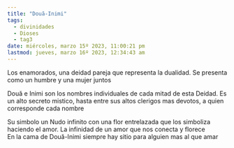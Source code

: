 ```yaml
---
title: "Două-Inimi"
tags:
  - divinidades
  - Dioses
  - tag3
date: miércoles, marzo 15º 2023, 11:00:21 pm
lastmod: jueves, marzo 16º 2023, 12:34:43 am
---
```


Los enamorados, una deidad pareja que representa la dualidad. Se presenta como un humbre y una mujer juntos  
  
Două e Inimi son los nombres individuales de cada mitad de esta Deidad. Es un alto secreto mistico, hasta entre sus altos clerigos mas devotos, a quien corresponde cada nombre  
  
  
Su simbolo un Nudo infinito con una flor entrelazada que los simboliza haciendo el amor. La infinidad de un amor que nos conecta y florece  
En la cama de Două-Inimi siempre hay sitio para alguien mas al que amar